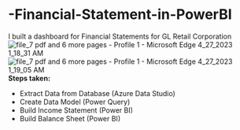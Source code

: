 # -Financial-Statement-in-PowerBI
I built a dashboard for Financial Statements for GL Retail Corporation
![file_7 pdf and 6 more pages - Profile 1 - Microsoft​ Edge 4_27_2023 1_18_31 AM](https://user-images.githubusercontent.com/56348397/234729185-676576eb-bd6f-47c9-9965-514ee79d7b35.png)
![file_7 pdf and 6 more pages - Profile 1 - Microsoft​ Edge 4_27_2023 1_19_05 AM](https://user-images.githubusercontent.com/56348397/234729191-23ea993e-dde3-497a-8469-7bd6ee07429d.png)
**Steps taken:**
- Extract Data from Database (Azure Data Studio)
- Create Data Model (Power Query)
- Build Income Statement (Power BI)
- Build Balance Sheet (Power BI)


